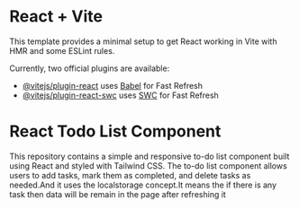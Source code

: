 # React + Vite

This template provides a minimal setup to get React working in Vite with HMR and some ESLint rules.

Currently, two official plugins are available:

- [@vitejs/plugin-react](https://github.com/vitejs/vite-plugin-react/blob/main/packages/plugin-react/README.md) uses [Babel](https://babeljs.io/) for Fast Refresh
- [@vitejs/plugin-react-swc](https://github.com/vitejs/vite-plugin-react-swc) uses [SWC](https://swc.rs/) for Fast Refresh

# React Todo List Component

This repository contains a simple and responsive to-do list component built using React and styled with Tailwind CSS. The to-do list component allows users to add tasks, mark them as completed, and delete tasks as needed.And it uses the localstorage concept.It means the if there is any task then data will be remain in the page after refreshing it 


